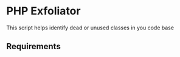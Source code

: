 PHP Exfoliator
=============

This script helps identify dead or unused classes in you code base

Requirements
-------

